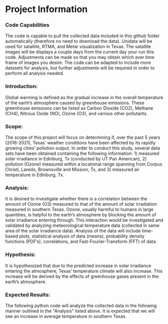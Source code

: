 # Project Information

### Code Capabilities
The code is capable to pull the collected data included in this github folder automatically (therefore no need to download the data). Unidata will be used for satallite, RTMA, and Metar visualization in Texas. The satallite images will be displays a couple days from the current day your run this code. Adjustments can be made so that you may obtain which ever time frame of images you desire. The code can be adapted to include more datasets for analysis, but further adjustments will be required in order to perform all analysis needed.

### Introduction:
Global warming is defined as the gradual increase in the overall temperature of the earth’s atmosphere caused by greenhouse emissions. These greenhouse emissions can be listed as Carbon Dioxide (CO2), Methane (CH4), Nitrous Oxide (NO),  Ozone (O3), and various other pollutants. 

### Scope:
The scope of this project will focus on determining if, over the past 5 years (2016-2021), Texas’ weather conditions have been affected by its rapidly growing cities’ pollution output. In order to conduct this study, several data sets have been obtained containing the following information: 1) measured solar irradiance in Edinburg, Tx (conducted by UT Pan American), 2) pollution (Ozone) measured within a locational range spanning from Corpus Christi, Laredo, Brownsville and Mission, Tx, and 3) measured air temperature in Edinburg, Tx. 

### Analysis:
It is desired to investigate whether there is a correlation between the amount of Ozone (O3) measured to that of the amount of solar irradiation measured in southern Texas. Ozone, usually harmful to humans in large quantities, is helpful to the earth’s atmosphere by blocking the amount of solar irradiance entering through. This interaction would be investigated and validated by analyzing meteorological temperature data (collected in same area of the solar irradiance data). Analysis of the data will include time-based plots, statistical analysis of data (means), probability density functions (PDF’s), correlations, and Fast-Fourier-Transform (FFT) of data.

### Hypothesis:
It is hypothesized that due to the predicted increase in solar irradiance entering the atmosphere, Texas’ temperature climate will also increase. This increase will be derived by the effects of greenhouse gases present in the earth’s atmosphere. 

### Expected Results:
The following python code will analyze the collected data in the following manner outlined in the "Analysis" listed above. It is expected that we will see an increase in average temperature in southern Texas.

